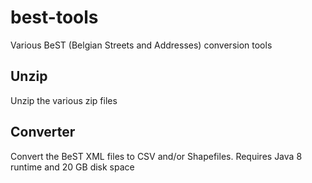 # best-tools

Various BeST (Belgian Streets and Addresses) conversion tools

## Unzip

Unzip the various zip files

## Converter

Convert the BeST XML files to CSV and/or Shapefiles.
Requires Java 8 runtime and 20 GB disk space
